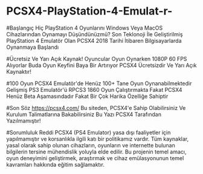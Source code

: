 # PCSX4-PlayStation-4-Emulat-r-

#Başlangıç 
Hiç PlayStation 4 Oyunlarını Windows Veya MacOS
Cihazlarından Oynamayı Düşündünüzmü? Son Teklonoji
İle Geliştirilmiş PlayStation 4 Emulatör Olan
PCSX4 2018 Tarihi İtibaren Bilgisayarlarda
Oynanmaya Başlandı 

#Ücretsiz Ve Yarı Açık Kaynak! 
Oyuncular Oyun Oynarken 1080P 60 FPS Alıyorlar
Buda Oyun Keyfini Baya Bir Artırıyor PCSX4
Ücretsizdir Ve Yarı Açık Kaynaktır! 

#100 Oyun
PCSX4 Emulatör'de Henüz 100+ Tane Oyun Oynanabilmektedir
Gelişmiş PS3 Emulatör'ü RPCS3  1860 Oyun Çalıştırmakta 
Fakat PCSX4 Henüz Beta Aşamasındadır Fakat Bir Çok
Harika Özelliğe Sahiptir

#Son Söz
https://pcsx4.com/ Bu siteden, PCSX4'e Sahip
Olabilirsiniz Ve Kurulum Talimatlarına 
Bakabilirsiniz Bu Yazı PCSX4 Tarafından 
Yazılmamıştır! 

#Sorumluluk Reddi
PCSX4 (PS4 Emulator) yasa dışı faaliyetler için yapılmamıştır ve korsanlıkla ilgili katı bir politikamız vardır. Tüm kaynaklar, yasal olarak sahip olunan cihazların, oyunların ve internette bulunan bilgilerin tersine mühendislik yoluyla elde edilir. Bu projenin temel amacı, oyun deneyimini geliştirmek, araştırmak ve cihaz emülasyonunun temel kavramları hakkında eğitim sağlamaktır.

 
